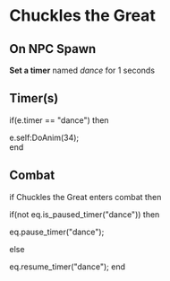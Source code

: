 # Chuckles the Great
## On NPC Spawn

**Set a timer** named *dance* for 1 seconds
## Timer(s)

if(e.timer == "dance") then


e.self:DoAnim(34);  
end

## Combat

if Chuckles the Great enters combat  then


if(not eq.is_paused_timer("dance")) then



eq.pause_timer("dance");


else


eq.resume_timer("dance");
end
